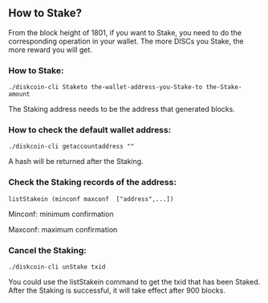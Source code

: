 ## How to Stake?

From the block height of 1801, if you want to Stake, you need to do the corresponding operation in your wallet. The more DISCs you Stake, the more reward you will get.


### How to Stake:
```
./diskcoin-cli Staketo the-wallet-address-you-Stake-to the-Stake-amount  
```

The Staking address needs to be the address that generated blocks.


### How to check the default wallet address:
```
./diskcoin-cli getaccountaddress ""
```

A hash will be returned after the Staking.


### Check the Staking records of the address:
```
listStakein (minconf maxconf  ["address",...])
```

Minconf: minimum confirmation

Maxconf: maximum confirmation


### Cancel the Staking:
```
./diskcoin-cli unStake txid
```

You could use the listStakein command to get the txid that has been Staked.
After the Staking is successful, it will take effect after 900 blocks.
